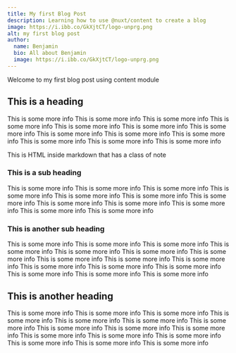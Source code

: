 ```yaml
---
title: My first Blog Post
description: Learning how to use @nuxt/content to create a blog
image: https://i.ibb.co/GkXjtCT/logo-unprg.png
alt: my first blog post
author:
  name: Benjamin
  bio: All about Benjamin
  image: https://i.ibb.co/GkXjtCT/logo-unprg.png
---
```


Welcome to my first blog post using content module

## This is a heading

This is some more info
This is some more info
This is some more info
This is some more info
This is some more info
This is some more info
This is some more info
This is some more info
This is some more info
This is some more info
This is some more info
This is some more info
This is some more info

<div class="bg-blue-500 text-white p-4 mb-4">
  This is HTML inside markdown that has a class of note
</div>

### This is a sub heading

This is some more info
This is some more info
This is some more info
This is some more info
This is some more info
This is some more info
This is some more info
This is some more info
This is some more info
This is some more info
This is some more info
This is some more info

### This is another sub heading

This is some more info
This is some more info
This is some more info
This is some more info
This is some more info
This is some more info
This is some more info
This is some more info
This is some more info
This is some more info
This is some more info
This is some more info
This is some more info
This is some more info
This is some more info
This is some more info

## This is another heading

This is some more info
This is some more info
This is some more info
This is some more info
This is some more info
This is some more info
This is some more info
This is some more info
This is some more info
This is some more info
This is some more info
This is some more info
This is some more info
This is some more info
This is some more info
This is some more info
